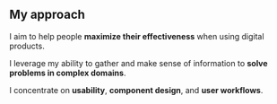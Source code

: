 ## My approach

I aim to help people **maximize their effectiveness** when using digital products.

I leverage my ability to gather and make sense of information to **solve problems in complex domains**.

I concentrate on **usability**, **component design**, and **user workflows**.
